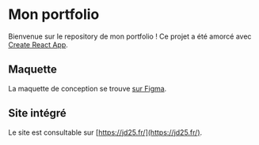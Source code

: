 # Mon portfolio

Bienvenue sur le repository de mon portfolio !
Ce projet a été amorcé avec [Create React App](https://github.com/facebook/create-react-app).

## Maquette

La maquette de conception se trouve [sur Figma](https://www.figma.com/file/eO1xN3pZTQKfdMS1d7PS3L/Portfolio-React?node-id=3%3A2).

## Site intégré

Le site est consultable sur [https://jd25.fr/](https://jd25.fr/).